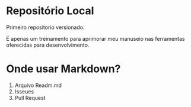 # Repositório Local

 Primeiro repositorio versionado. 
 
 É apenas um treinamento para aprimorar meu manuseio nas ferramentas oferecidas para desenvolvimento. 

# Onde usar Markdown?
1. Arquivo Readm.md
2. Isseues
3. Pull Request



